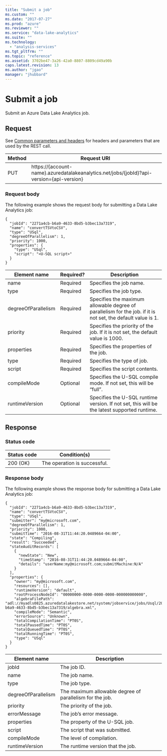 ```yaml
---
title: "Submit a job"
ms.custom: ""
ms.date: "2017-07-27"
ms.prod: "azure"
ms.reviewer: ""
ms.service: "data-lake-analytics"
ms.suite: ""
ms.technology: 
  - "analysis-services"
ms.tgt_pltfrm: ""
ms.topic: "reference"
ms.assetid: 3702be47-3a26-42a0-8807-8809cd49a90b
caps.latest.revision: 13
ms.author: "jgao"
manager: "jhubbard"
---
```

# Submit a job
Submit an Azure Data Lake Analytics job.  
  
## Request  
 See [Common parameters and headers](https://docs.microsoft.com/rest/api/datalakeanalytics/job-management-apis) for headers and parameters that are used by the REST call.  


|Method|Request URI|  
|-|-|  
|PUT|https://{account-name}.azuredatalakeanalytics.net/jobs/{jobId}?api-version={api-version}|  
  
### Request body  
 The following example shows the request body for submitting a Data Lake Analytics job:  
  
```  
{  
  "jobId": "2271a4cb-b6a9-4633-8bd5-b3bec13a7319",  
  "name": "convertTSVtoCSV",  
  "type": "USql",  
  "degreeOfParallelism": 1,  
  "priority": 1000,  
  "properties": {  
    "type": "USql",  
    "script": "<U-SQL script>"  
  }  
}  
```  
  

|Element name|Required?|Description|  
|-|-|-|  
|name|Required|Specifies the job name.|  
|type|Required|Specifies the job type.|  
|degreeOfParallelism|Required|Specifies the maximum allowable degree of parallelism for the job. if it is not set, the default value is 1.|  
|priority|Required|Specifies the priority of the job. If it is not set, the default value is 1000.|  
|properties|Required|Specifies the properties of the job.|  
|type|Required|Specifies the type of job.|  
|script|Required|Specifies the script contents.|  
|compileMode|Optional|Specifies the U-SQL compile mode. If not set, this will be “full”.|  
|runtimeVersion|Optional|Specifies the U-SQL runtime version. If not set, this will be the latest supported runtime.|  
  
## Response  
  
### Status code  
  

|Status code|Condition(s)|  
|-|-|  
|200 (OK)|The operation is successful.|  
  
### Response body  
 The following example shows the response body for submitting a Data Lake Analytics job:  
  
```  
{  
  "jobId": "2271a4cb-b6a9-4633-8bd5-b3bec13a7319",  
  "name": "convertTSVtoCSV",  
  "type": "USql",  
  "submitter": "my@microsoft.com",  
  "degreeOfParallelism": 1,  
  "priority": 1000,  
  "submitTime": "2016-08-31T11:44:20.0489664-04:00",  
  "state": "Compiling",  
  "result": "Succeeded",  
  "stateAuditRecords": [  
    {  
      "newState": "New",  
      "timeStamp": "2016-08-31T11:44:20.0489664-04:00",  
      "details": "userName:my@microsoft.com;submitMachine:N/A"  
    }  
  ],  
  "properties": {  
    "owner": "my@microsoft.com",  
    "resources": [],  
    "runtimeVersion": "default",  
    "rootProcessNodeId": "00000000-0000-0000-0000-000000000000",  
    "algebraFilePath": "adl://myadls0825.azuredatalakestore.net/system/jobservice/jobs/Usql/2016/08/31/15/44/2271a4cb-b6a9-4633-8bd5-b3bec13a7319/algebra.xml",  
    "compileMode": "Semantic",  
    "errorSource": "Unknown",  
    "totalCompilationTime": "PT0S",  
    "totalPausedTime": "PT0S",  
    "totalQueuedTime": "PT0S",  
    "totalRunningTime": "PT0S",  
    "type": "USql"  
  }  
}  
```  
  

|Element name|Description| 
|-|-|   
|jobId|The job ID.|  
|name|The job name.|  
|type|The job type.|  
|degreeOfParallelism|The maximum allowable degree of parallelism for the job.|  
|priority|The priority of the job.|  
|errorMessage|The job’s error message.|  
|properties|The property of the U-SQL job.|  
|script|The script that was submitted.|  
|compileMode|The level of compilation.|  
|runtimeVersion|The runtime version that the job.|
